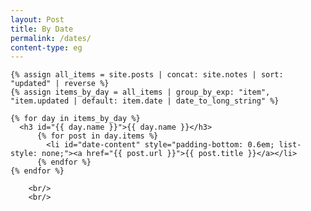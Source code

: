 ```yaml
---
layout: Post
title: By Date
permalink: /dates/
content-type: eg
---
```


<style>
.date-content a {
    text-decoration: none;
    color: #4183c4;
}

.date-content a:hover {
    text-decoration: underline;
    color: #4183c4;
}
</style>

<main>
    
    {% assign all_items = site.posts | concat: site.notes | sort: "updated" | reverse %}
    {% assign items_by_day = all_items | group_by_exp: "item", "item.updated | default: item.date | date_to_long_string" %}

    {% for day in items_by_day %}
      <h3 id="{{ day.name }}">{{ day.name }}</h3>
          {% for post in day.items %}
            <li id="date-content" style="padding-bottom: 0.6em; list-style: none;"><a href="{{ post.url }}">{{ post.title }}</a></li>
          {% endfor %}
    {% endfor %}
    
        <br/>
        <br/>
</main>


